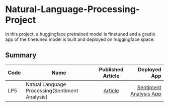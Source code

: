 # Natural-Language-Processing-Project

In this project, a huggingface pretrained model is finetuned and a gradio app of the finetuned model is built and deployed on huggingface space.

## Summary
| Code      | Name        | Published Article |  Deployed App |
|-----------|-------------|:-------------:|------:|
| LP5 |Natual Language Processing(Sentiment Analysis)|  [Article](https://medium.com/@qacheampong/natural-language-processing-finetuning-a-pretrained-model-for-sentiment-analysis-using-covid19-97f51f5a68f7/) | [Sentiment Analysis App](https://huggingface.co/spaces/Queensly/SentimentAnalysisApp/) |
